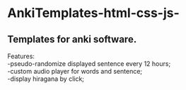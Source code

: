 # AnkiTemplates-html-css-js-
Templates for anki software.
---


Features:<br>
-pseudo-randomize displayed sentence every 12 hours;<br>
-custom audio player for words and sentence;<br>
-display hiragana by click;
